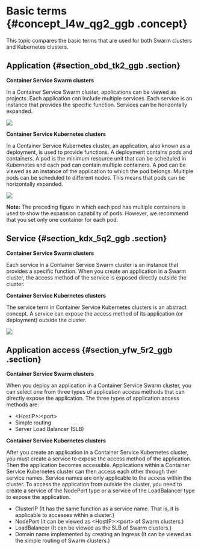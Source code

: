 # Basic terms {#concept_l4w_qg2_ggb .concept}

This topic compares the basic terms that are used for both Swarm clusters and Kubernetes clusters.

## Application {#section_obd_tk2_ggb .section}

**Container Service Swarm clusters**

In a Container Service Swarm cluster, applications can be viewed as projects. Each application can include multiple services. Each service is an instance that provides the specific function. Services can be horizontally expanded.

![](http://static-aliyun-doc.oss-cn-hangzhou.aliyuncs.com/assets/img/83094/154829367135233_en-US.png)

**Container Service Kubernetes clusters**

In a Container Service Kubernetes cluster, an application, also known as a deployment, is used to provide functions. A deployment contains pods and containers. A pod is the minimum resource unit that can be scheduled in Kubernetes and each pod can contain multiple containers. A pod can be viewed as an instance of the application to which the pod belongs. Multiple pods can be scheduled to different nodes. This means that pods can be horizontally expanded.

![](http://static-aliyun-doc.oss-cn-hangzhou.aliyuncs.com/assets/img/83094/154829367135234_en-US.png)

**Note:** The preceding figure in which each pod has multiple containers is used to show the expansion capability of pods. However, we recommend that you set only one container for each pod.

## Service {#section_kdx_5q2_ggb .section}

**Container Service Swarm clusters**

Each service in a Container Service Swarm cluster is an instance that provides a specific function. When you create an application in a Swarm cluster, the access method of the service is exposed directly outside the cluster.

**Container Service Kubernetes clusters**

The service term in Container Service Kubernetes clusters is an abstract concept. A service can expose the access method of its application \(or deployment\) outside the cluster.

![](http://static-aliyun-doc.oss-cn-hangzhou.aliyuncs.com/assets/img/83094/154829367135237_en-US.png)

## Application access {#section_yfw_5r2_ggb .section}

**Container Service Swarm clusters**

When you deploy an application in a Container Service Swarm cluster, you can select one from three types of application access methods that can directly expose the application. The three types of application access methods are:

-   <HostIP\>:<port\>
-   Simple routing
-   Server Load Balancer \(SLB\)

**Container Service Kubernetes clusters**

After you create an application in a Container Service Kubernetes cluster, you must create a service to expose the access method of the application. Then the application becomes accessible. Applications within a Container Service Kubernetes cluster can then access each other through their service names. Service names are only applicable to the access within the cluster. To access the application from outside the cluster, you need to create a service of the NodePort type or a service of the LoadBalancer type to expose the application.

-   ClusterIP \(It has the same function as a service name. That is, it is applicable to accesses within a cluster.\)
-   NodePort \(It can be viewed as <HostIP\>:<port\> of Swarm clusters.\)
-   LoadBalancer \(It can be viewed as the SLB of Swarm clusters.\)
-   Domain name implemented by creating an Ingress \(It can be viewed as the simple routing of Swarm clusters.\)

